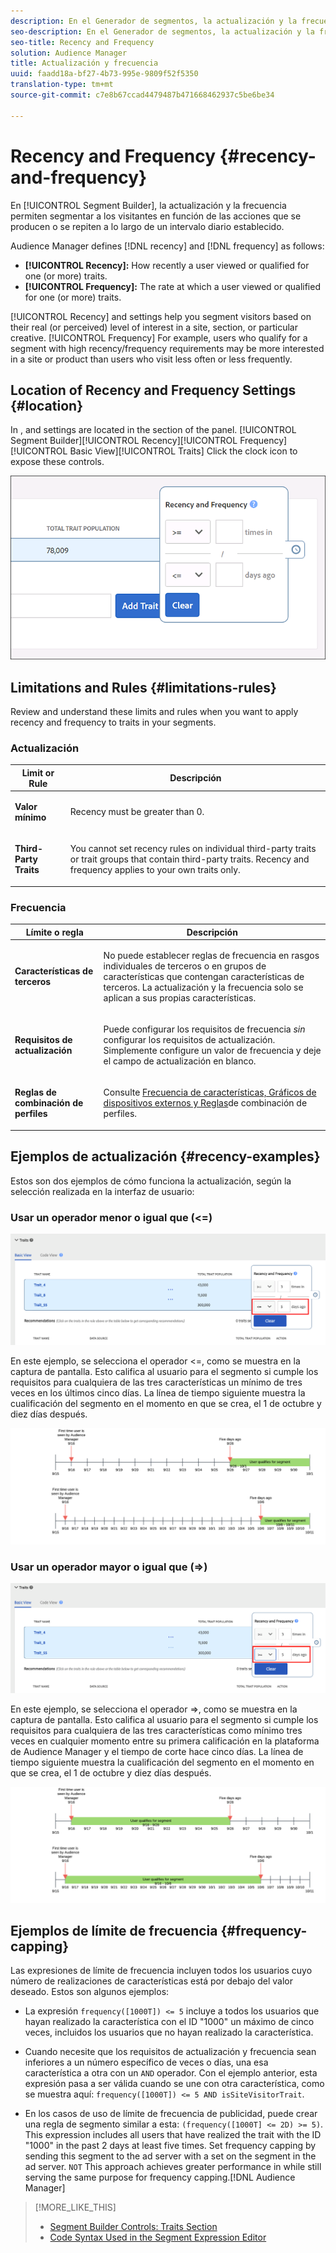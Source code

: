 ```yaml
---
description: En el Generador de segmentos, la actualización y la frecuencia permiten segmentar a los visitantes en función de las acciones que se producen o se repiten a lo largo de un intervalo diario establecido.
seo-description: En el Generador de segmentos, la actualización y la frecuencia permiten segmentar a los visitantes en función de las acciones que se producen o se repiten a lo largo de un intervalo diario establecido.
seo-title: Recency and Frequency
solution: Audience Manager
title: Actualización y frecuencia
uuid: faadd18a-bf27-4b73-995e-9809f52f5350
translation-type: tm+mt
source-git-commit: c7e8b67ccad4479487b471668462937c5be6be34

---
```



# Recency and Frequency {#recency-and-frequency}

En [!UICONTROL Segment Builder], la actualización y la frecuencia permiten segmentar a los visitantes en función de las acciones que se producen o se repiten a lo largo de un intervalo diario establecido.

Audience Manager defines [!DNL recency] and [!DNL frequency] as follows:

* **[!UICONTROL Recency]:** How recently a user viewed or qualified for one (or more) traits.
* **[!UICONTROL Frequency]:** The rate at which a user viewed or qualified for one (or more) traits.

[!UICONTROL Recency] and  settings help you segment visitors based on their real (or perceived) level of interest in a site, section, or particular creative. [!UICONTROL Frequency] For example, users who qualify for a segment with high recency/frequency requirements may be more interested in a site or product than users who visit less often or less frequently.

## Location of Recency and Frequency Settings {#location}

In ,  and  settings are located in the  section of the  panel. [!UICONTROL Segment Builder][!UICONTROL Recency][!UICONTROL Frequency][!UICONTROL Basic View][!UICONTROL Traits] Click the clock icon to expose these controls.

![](assets/recency_frequency.png)

## Limitations and Rules {#limitations-rules}

Review and understand these limits and rules when you want to apply recency and frequency to traits in your segments.

### Actualización

<table id="table_026064124C694D75B7A960457D50170B"> 
 <thead> 
  <tr> 
   <th colname="col1" class="entry"> Limit or Rule </th> 
   <th colname="col2" class="entry"> Descripción </th> 
  </tr> 
 </thead>
 <tbody> 
  <tr> 
   <td colname="col1"> <p> <b>Valor mínimo</b> </p> </td> 
   <td colname="col2"> <p>Recency must be greater than 0. </p> </td> 
  </tr> 
  <tr> 
   <td colname="col1"> <p> <b>Third-Party Traits</b> </p> </td> 
   <td colname="col2"> <p>You cannot set recency rules on individual third-party traits or trait groups that contain third-party traits. Recency and frequency applies to your own traits only. </p> </td> 
  </tr> 
 </tbody> 
</table>

### Frecuencia

<table id="table_EBD621D26C8B4D03933E8C0753C892A7"> 
 <thead> 
  <tr> 
   <th colname="col1" class="entry"> Límite o regla </th> 
   <th colname="col2" class="entry"> Descripción </th> 
  </tr> 
 </thead>
 <tbody> 
  <tr> 
   <td colname="col1"> <p> <b>Características de terceros</b> </p> </td> 
   <td colname="col2"> <p>No puede establecer reglas de frecuencia en rasgos individuales de terceros o en grupos de características que contengan características de terceros. La actualización y la frecuencia solo se aplican a sus propias características. </p> </td> 
  </tr> 
  <tr> 
   <td colname="col1"> <p> <b>Requisitos de actualización</b> </p> </td> 
   <td colname="col2"> <p>Puede configurar los requisitos de frecuencia <i>sin</i> configurar los requisitos de actualización. Simplemente configure un valor de frecuencia y deje el campo de actualización en blanco. </p> </td> 
  </tr> 
  <tr> 
   <td colname="col1"> <p><b>Reglas de combinación de perfiles</b> </p> </td> 
   <td colname="col2"> <p>Consulte <a href="../../faq/faq-profile-merge.md#trait-freq-device-rules"> Frecuencia de características, Gráficos de dispositivos externos y Reglas</a>de combinación de perfiles. </p> </td> 
  </tr> 
 </tbody> 
</table>

## Ejemplos de actualización {#recency-examples}

Estos son dos ejemplos de cómo funciona la actualización, según la selección realizada en la interfaz de usuario:

### Usar un operador menor o igual que (&lt;=)

![Menor que igual a](assets/less-than-equal-to.png)

En este ejemplo, se selecciona el operador &lt;=, como se muestra en la captura de pantalla. Esto califica al usuario para el segmento si cumple los requisitos para cualquiera de las tres características un mínimo de tres veces en los últimos cinco días. La línea de tiempo siguiente muestra la cualificación del segmento en el momento en que se crea, el 1 de octubre y diez días después.

![Últimos cinco días](assets/last-5-days.png)

### Usar un operador mayor o igual que (=&gt;)

![Mayor que igual a](assets/greater-than-equal-to.png)

En este ejemplo, se selecciona el operador =&gt;, como se muestra en la captura de pantalla. Esto califica al usuario para el segmento si cumple los requisitos para cualquiera de las tres características como mínimo tres veces en cualquier momento entre su primera calificación en la plataforma de Audience Manager y el tiempo de corte hace cinco días. La línea de tiempo siguiente muestra la cualificación del segmento en el momento en que se crea, el 1 de octubre y diez días después.

![Calificación previa](assets/earlier-qualification.png)


## Ejemplos de límite de frecuencia {#frequency-capping}

Las expresiones de límite de frecuencia incluyen todos los usuarios cuyo número de realizaciones de características está por debajo del valor deseado. Estos son algunos ejemplos:

* La expresión `frequency([1000T]) <= 5` incluye a todos los usuarios que hayan realizado la característica con el ID "1000" un máximo de cinco veces, incluidos los usuarios que no hayan realizado la característica.
* Cuando necesite que los requisitos de actualización y frecuencia sean inferiores a un número específico de veces o días, una esa característica a otra con un `AND` operador. Con el ejemplo anterior, esta expresión pasa a ser válida cuando se une con otra característica, como se muestra aquí: `frequency([1000T]) <= 5 AND isSiteVisitorTrait`.

* En los casos de uso de límite de frecuencia de publicidad, puede crear una regla de segmento similar a esta: `(frequency([1000T] <= 2D) >= 5)`. This expression includes all users that have realized the trait with the ID "1000" in the past 2 days at least five times. Set frequency capping by sending this segment to the ad server with a  set on the segment in the ad server. `NOT` This approach achieves greater performance in  while still serving the same purpose for frequency capping.[!DNL Audience Manager]

>[!MORE_LIKE_THIS]
>
>* [Segment Builder Controls: Traits Section](../../features/segments/segment-builder.md#segment-builder-controls-traits)
>* [Code Syntax Used in the Segment Expression Editor](../../features/segments/segment-code-syntax.md)

